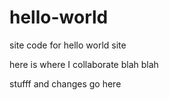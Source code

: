 # hello-world
site code for hello world site

here is where I collaborate
 blah blah
 
 stufff and changes go here
